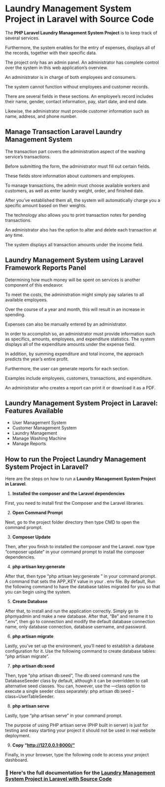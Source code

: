 # Laundry Management System Project in Laravel with Source Code

The **PHP Laravel Laundry Management System Project** is to keep track of several services.

Furthermore, the system enables for the entry of expenses, displays all of the records, together with their specific data.

The project only has an admin panel. An administrator has complete control over the system in this web application’s overview.

An administrator is in charge of both employees and consumers.

The system cannot function without employees and customer records.

There are several fields in these sections. An employee’s record includes their name, gender, contact information, pay, start date, and end date.

Likewise, the administrator must provide customer information such as name, address, and phone number.

## Manage Transaction Laravel Laundry Management System

The transaction part covers the administration aspect of the washing service’s transactions.

Before submitting the form, the administrator must fill out certain fields.

These fields store information about customers and employees.

To manage transactions, the admin must choose available workers and customers, as well as enter laundry weight, order, and finished date.

After you’ve established them all, the system will automatically charge you a specific amount based on their weights.

The technology also allows you to print transaction notes for pending transactions.

An administrator also has the option to alter and delete each transaction at any time.

The system displays all transaction amounts under the income field.

## Laundry Management System using Laravel Framework Reports Panel

Determining how much money will be spent on services is another component of this endeavor.

To meet the costs, the administration might simply pay salaries to all available employees.

Over the course of a year and month, this will result in an increase in spending.

Expenses can also be manually entered by an administrator.

In order to accomplish so, an administrator must provide information such as specifics, amounts, employees, and expenditure statistics. The system displays all of the expenditure amounts under the expense field.

In addition, by summing expenditure and total income, the approach predicts the year’s entire profit.

Furthermore, the user can generate reports for each section.

Examples include employees, customers, transactions, and expenditure.

An administrator who creates a report can print it or download it as a PDF.

## Laundry Management System Project in Laravel: Features Available 

* User Management System
* Customer Management System
* Laundry Management
* Manage Washing Machine
* Manage Reports

## How to run the Project Laundry Management System Project in Laravel?

Here are the steps on how to run a **Laundry Management System Project in Laravel**.

1. **Installed the composer and the Laravel dependencies**

First, you need to install first the Composer and the Laravel libraries.

2. **Open Command Prompt**

Next, go to the project folder directory then type CMD to open the command prompt.

3. **Composer Update**

Then, after you finish to installed the composer and the Laravel. now type “composer update” in your command prompt to install the composer dependencies.

4. **php artisan key:generate**

After that, then type “php artisan key:generate ” in your command prompt. A command that sets the APP_KEY value in your . env file. By default, Run the following command to have the database tables migrated for you so that you can begin using the system.

5. **Create Database**

After that, to install and run the application correctly. Simply go to phpmyadmin and make a new database. After that, “Be” and rename it to “.env“, then go to connection and modify the default database connection name, only database connection, database username, and password.

6. **php artisan migrate**

Lastly, you’ve set up the environment, you’ll need to establish a database configuration for it. Use the following command to create database tables: “php artisan migrate“.


7. **php artisan db:seed**

Then, type “php artisan db:seed“, The db:seed command runs the DatabaseSeeder class by default, although it can be overridden to call alternative seed classes. You can, however, use the —class option to execute a single seeder class separately: php artisan db:seed –class=UserTableSeeder.

8. **php artisan serve**

Lastly, type “php artisan serve” in your command prompt. 

The purpose of using PHP artisan serve (PHP built in server) is just for testing and easy starting your project it should not be used in real website deployment.

9. **Copy “http://127.0.0.1:8000/”**

Finally, in your browser, type the following code to access your project dashboard.

### 📌 Here's the full documentation for the [Laundry Management System Project in Laravel with Source Code](https://itsourcecode.com/free-projects/laravel/laundry-management-system-project-in-laravel-with-source-code/)





